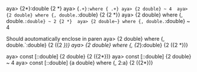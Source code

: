 aya> {2*}:double
{2 *} 
aya> {`.+}:where
{ .+}
aya> {2 double} ~
4 
aya> {2 double} where {, double.`:double}
{2 {2 *}} 
aya> {2 double} where {, double.`:double} ~
2 {2 *} 
aya> {2 double~} where {, double.`:double} ~
4 

Should aoutomatically enclose in paren
aya> {2 double} where {, double.`:double}
{2 ({2 *})}
aya> {2 double} where {, {2*}:double}
{2 ({2 *})}


aya> const [::double] {2 double}
{2 ({2*})}
aya> const [::double] {2 double} ~
4
aya> const [::double] {a double} where {, 2:a}
{2 ({2*})}
